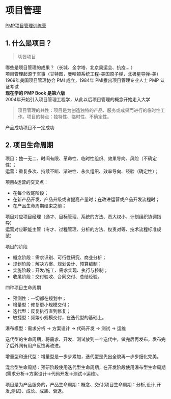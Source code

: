 # 项目管理
[PMP项目管理训练营](https://appzox0wgs47712.h5.xiaoeknow.com/p/course/ecourse/course_2SgBv3QMVCQ9Vv2E42AbtGJEHW4?type=2)

## 1. 什么是项目？
>切皆项目 

哪些是项目管理的成果？（长城、金字塔、北京奥运会、抗疫...  ）   
项目管理起源于军事（甘特图，曼哈顿系统工程-美国原子弹，北极星导弹-美）    
1969年美国项目管理协会 PMI 成立，1984年 PMI推出项目管理专业人士 PMP 认证考试     
**现在学的 PMP Book 是第六版**   
2004年开始引入项目管理工程学，从此以后项目管理的概念开始走入大学    

>项目管理的共性：项目是为创造独特的产品、服务或成果而进行的临时性工作。项目的特点：独特性、临时性、不确定性。

产品成功项目不一定成功


## 2. 项目生命周期 
项目：独一无二、时间有限、革命性、临时性组织、效果导向、风险（不确定性）；    
运营：重复多次、持续不断、渐进性、永久组织、效率导向、经验（确定性）；      

项目&运营的交叉点：
- 在每个收尾阶段；
- 在新产品开发、产品升级或者提高产量时；在改进运营或产品开发流程时；
- 在产品生命周期结束之前；

项目对应项目经理（通才、目标管理、系统的方法、责大权小、计划组织协调指导）   
运营对应职能主管（专才、过程管理、分析的方法、权责对等、技术流程标准规范）   

项目的阶段
- 概念阶段：需求识别、可行性研究、商业分析；
- 规划阶段：解决方案、规划设计、预算编制；
- 实施阶段：开发/施工、需求实现、执行与控制；
- 收尾阶段：交付验收、合同交付、总结经验。

四种项目生命周期
- 预测性：一切都在规划中；
- 增量型：修复更小规模交付；
- 迭代型：反复执行直到修复；
- 敏捷型：频繁小规模交付，在迭代型的基础上。

瀑布模型：需求分析 -> 方案设计 -> 代码开发 -> 测试 -> 运维    

迭代型的生命周期，将需求、开发、测试放到一个迭代中，做完后再发布，发布完了后外网有用户反馈再改进。     

增量型和迭代型：增量型是一步步累加，迭代型是先出全貌再一步步细化完美。

混合型生命周期：预研阶段使用迭代型生命周期，在开发阶段使用瀑布型生命周期(需求分析->方案设计->代码开发->测试->运维)。      

项目是为产品服务的，产品生命周期：概念、交付(项目生命周期：分析,设计,开发,测试)、成长、成熟、衰退。       


